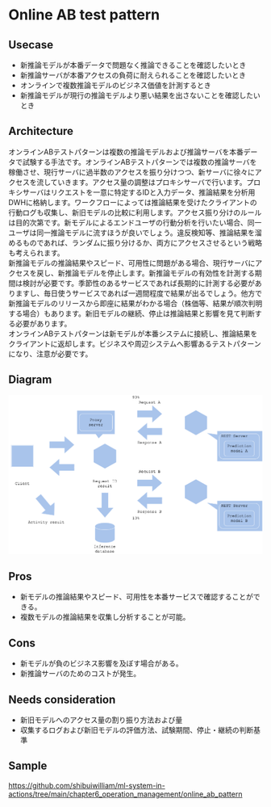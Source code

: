 # Online AB test pattern

## Usecase
- 新推論モデルが本番データで問題なく推論できることを確認したいとき
- 新推論サーバが本番アクセスの負荷に耐えられることを確認したいとき
- オンラインで複数推論モデルのビジネス価値を計測するとき
- 新推論モデルが現行の推論モデルより悪い結果を出さないことを確認したいとき

## Architecture
オンラインABテストパターンは複数の推論モデルおよび推論サーバを本番データで試験する手法です。オンラインABテストパターンでは複数の推論サーバを稼働させ、現行サーバに過半数のアクセスを振り分けつつ、新サーバに徐々にアクセスを流していきます。アクセス量の調整はプロキシサーバで行います。プロキシサーバはリクエストを一意に特定するIDと入力データ、推論結果を分析用DWHに格納します。ワークフローによっては推論結果を受けたクライアントの行動ログも収集し、新旧モデルの比較に利用します。アクセス振り分けのルールは目的次第です。新モデルによるエンドユーザの行動分析を行いたい場合、同一ユーザは同一推論モデルに流すほうが良いでしょう。違反検知等、推論結果を溜めるものであれば、ランダムに振り分けるか、両方にアクセスさせるという戦略も考えられます。<br>
新推論モデルの推論結果やスピード、可用性に問題がある場合、現行サーバにアクセスを戻し、新推論モデルを停止します。新推論モデルの有効性を計測する期間は検討が必要です。季節性のあるサービスであれば長期的に計測する必要がありますし、毎日使うサービスであれば一週間程度で結果が出るでしょう。他方で新推論モデルのリリースから即座に結果がわかる場合（株価等、結果が順次判明する場合）もあります。新旧モデルの継続、停止は推論結果と影響を見て判断する必要があります。<br>
オンラインABテストパターンは新モデルが本番システムに接続し、推論結果をクライアントに返却します。ビジネスや周辺システムへ影響あるテストパターンになり、注意が必要です。


## Diagram
![diagram](diagram.png)


## Pros
- 新モデルの推論結果やスピード、可用性を本番サービスで確認することができる。
- 複数モデルの推論結果を収集し分析することが可能。

## Cons
- 新モデルが負のビジネス影響を及ぼす場合がある。
- 新推論サーバのためのコストが発生。

## Needs consideration
- 新旧モデルへのアクセス量の割り振り方法および量
- 収集するログおよび新旧モデルの評価方法、試験期間、停止・継続の判断基準

## Sample
https://github.com/shibuiwilliam/ml-system-in-actions/tree/main/chapter6_operation_management/online_ab_pattern
